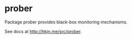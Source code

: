 prober
=====

Package prober provides black-box monitoring mechanisms.

See docs at http://hkjn.me/src/prober.
